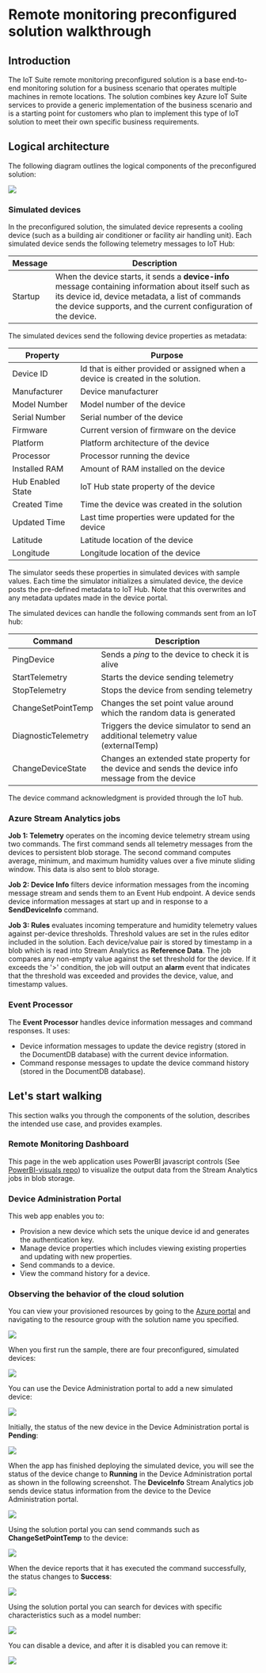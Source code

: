 <properties
 pageTitle="Remote Monitoring preconfigured solution walkthrough | Microsoft Azure"
 description="A description of the Azure IoT preconfigured solution remote monitoring and its architecture."
 services=""
 documentationCenter=""
 authors="stevehob"
 manager="timlt"
 editor=""/>

<tags
 ms.service="na"
 ms.devlang="na"
 ms.topic="article"
 ms.tgt_pltfrm="na"
 ms.workload="na"
 ms.date="10/21/2015"
 ms.author="stevehob"/>

# Remote monitoring preconfigured solution walkthrough

## Introduction

The IoT Suite remote monitoring preconfigured solution is a base end-to-end monitoring solution for a business scenario that operates multiple machines in remote locations. The solution combines key Azure IoT Suite services to provide a generic implementation of the business scenario and is a starting point for customers who plan to implement this type of IoT solution to meet their own specific business requirements.

## Logical architecture

The following diagram outlines the logical components of the preconfigured solution:

![](media/iot-suite-remote-monitoring-sample-walkthrough/remote-monitoring-architecture.png)


### Simulated devices

In the preconfigured solution, the simulated device represents a cooling device (such as a building air conditioner or facility air handling unit). Each simulated device sends the following telemetry messages to IoT Hub:


| Message  | Description |
|----------|-------------|
| Startup  | When the device starts, it sends a **device-info** message containing information about itself such as its device id, device metadata, a list of commands the device supports, and the current configuration of the device. |


The simulated devices send the following device properties as metadata:

| Property               |  Purpose |
|------------------------|--------- |
| Device ID              | Id that is either provided or assigned when a device is created in the solution. |
| Manufacturer           | Device manufacturer |
| Model Number           | Model number of the device |
| Serial Number          | Serial number of the device |
| Firmware               | Current version of firmware on the device |
| Platform               | Platform architecture of the device |
| Processor              | Processor running the device |
| Installed RAM          | Amount of RAM installed on the device |
| Hub Enabled State      | IoT Hub state property of the device |
| Created Time           | Time the device was created in the solution |
| Updated Time           | Last time properties were updated for the device |
| Latitude               | Latitude location of the device |
| Longitude              | Longitude location of the device |

The simulator seeds these properties in simulated devices with sample values.  Each time the simulator initializes a simulated device, the device posts the pre-defined metadata to IoT Hub. Note that this overwrites and any metadata updates made in the device portal.


The simulated devices can handle the following commands sent from an IoT hub:

| Command                | Description                                         |
|------------------------|-----------------------------------------------------|
| PingDevice             | Sends a _ping_ to the device to check it is alive   |
| StartTelemetry         | Starts the device sending telemetry 				   |
| StopTelemetry          | Stops the device from sending telemetry             |
| ChangeSetPointTemp     | Changes the set point value around which the random data is generated |
| DiagnosticTelemetry    | Triggers the device simulator to send an additional telemetry value (externalTemp) |
| ChangeDeviceState      | Changes an extended state property for the device and sends the device info message from  the device |


The device command acknowledgment is provided through the IoT hub.


### Azure Stream Analytics jobs

**Job 1: Telemetry** operates on the incoming device telemetry stream using two commands. The first command sends all telemetry messages from the devices to persistent blob storage. The second command computes average, minimum, and maximum humidity values over a five minute sliding window. This data is also sent to blob storage.

**Job 2: Device Info** filters device information messages from the incoming message stream and sends them to an Event Hub endpoint. A device sends device information messages at start up and in response to a **SendDeviceInfo** command.

**Job 3: Rules** evaluates incoming temperature and humidity telemetry values against per-device thresholds. Threshold values are set in the rules editor included in the solution. Each device/value pair is stored by timestamp in a blob which is read into Stream Analytics as **Reference Data**. The job compares any non-empty value against the set threshold for the device. If it exceeds the '>' condition, the job will output an **alarm** event that indicates that the threshold was exceeded and provides the device, value, and timestamp values.

### Event Processor

The **Event Processor** handles device information messages and command responses. It uses:

- Device information messages to update the device registry (stored in the DocumentDB database) with the current device information.
- Command response messages to update the device command history (stored in the DocumentDB database).

## Let's start walking

This section walks you through the components of the solution, describes the intended use case, and provides examples.

### Remote Monitoring Dashboard
This page in the web application uses PowerBI javascript controls (See [PowerBI-visuals repo](https://www.github.com/Microsoft/PowerBI-visuals)) to visualize the output data from the Stream Analytics jobs in blob storage.


### Device Administration Portal

This web app enables you to:

- Provision a new device which sets the unique device id and generates the authentication key.
- Manage device properties which includes viewing existing properties and updating with new properties.
- Send commands to a device.
- View the command history for a device.

### Observing the behavior of the cloud solution
You can view your provisioned resources by going to the [Azure portal](https://portal.azure.com) and navigating to the resource group with the solution name you specified.

![](media/iot-suite-remote-monitoring-sample-walkthrough/azureportal_01.png)

When you first run the sample, there are four preconfigured, simulated devices:

![](media/iot-suite-remote-monitoring-sample-walkthrough/solutionportal_01.png)

You can use the Device Administration portal to add a new simulated device:

![](media/iot-suite-remote-monitoring-sample-walkthrough/solutionportal_02.png)

Initially, the status of the new device in the Device Administration portal is **Pending**:

![](media/iot-suite-remote-monitoring-sample-walkthrough/solutionportal_03.png)

When the app has finished deploying the simulated device, you will see the status of the device change to **Running** in the Device Administration portal as shown in the following screenshot. The **DeviceInfo** Stream Analytics job sends device status information from the device to the Device Administration portal.

![](media/iot-suite-remote-monitoring-sample-walkthrough/solutionportal_04.png)

Using the solution portal you can send commands such as **ChangeSetPointTemp** to the device:

![](media/iot-suite-remote-monitoring-sample-walkthrough/solutionportal_05.png)

When the device reports that it has executed the command successfully, the status changes to **Success**:

![](media/iot-suite-remote-monitoring-sample-walkthrough/solutionportal_06.png)

Using the solution portal you can search for devices with specific characteristics such as a model number:

![](media/iot-suite-remote-monitoring-sample-walkthrough/solutionportal_07.png)

You can disable a device, and after it is disabled you can remove it:

![](media/iot-suite-remote-monitoring-sample-walkthrough/solutionportal_08.png)
